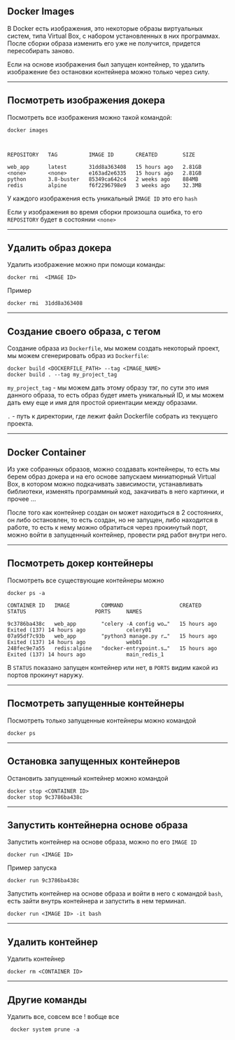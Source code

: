 Docker Images
---

В Docker есть изображения, это некоторые образы виртуальных систем,
типа Virtual Box, с набором установленных в них программах.
После сборки образа изменить его уже не получится, придется 
пересобирать заново.

Если на основе изображения был запущен контейнер, то удалить 
изображение без остановки контейнера можно только через силу.

---
Посмотреть изображения докера
---

Посмотреть все изображения можно такой командой:

    docker images



    REPOSITORY   TAG          IMAGE ID       CREATED        SIZE

    web_app      latest       31dd8a363408   15 hours ago   2.81GB
    <none>       <none>       e163ad2e6335   15 hours ago   2.81GB
    python       3.8-buster   85349ca642c4   2 weeks ago    884MB
    redis        alpine       f6f2296798e9   3 weeks ago    32.3MB

У каждого изображения есть уникальный `IMAGE ID` это его `hash`

Если у изображения во время сборки произошла ошибка, то его 
`REPOSITORY` будет в состоянии `<none>`

---
Удалить образ докера
---

Удалить изображение можно при помощи команды:

    docker rmi  <IMAGE ID>

Пример

    docker rmi  31dd8a363408

---
Создание своего образа, с тегом 
---

Создание образа из `Dockerfile`, мы можем создать некоторый проект,
мы можем сгенерировать образ из `Dockerfile`:

    docker build <DOCKERFILE_PATH> --tag <IMAGE_NAME>
    docker build . --tag my_project_tag

`my_project_tag` - мы можем дать этому образу тэг, по сути это имя 
данного образа, то есть образ будет иметь уникальный ID, и мы можем
дать ему еще и имя для простой ориентации между образами.

`.` - путь к директории, где лежит файл Dockerfile собрать из текущего
проекта.

---
Docker Container
---

Из уже собранных образов, можно создавать контейнеры, то есть мы 
берем образ докера и на его основе запускаем миниатюрный Virtual 
Box, в котором можно подкачивать зависимости, устанавливать 
библиотеки, изменять программный код, закачивать в него картинки, 
и прочее ...

После того как контейнер создан он может находиться в 2 состояниях,
он либо остановлен, то есть создан, но не запущен, либо находится в 
работе, то есть к нему можно обратиться через прокинутый порт, можно
войти в запущенный контейнер, провести ряд работ внутри него.

---
Посмотреть докер контейнеры
---

Посмотреть все существующие контейнеры можно

    docker ps -a

    CONTAINER ID   IMAGE          COMMAND                  CREATED        STATUS                      PORTS     NAMES

    9c3786ba438c   web_app        "celery -A config wo…"   15 hours ago   Exited (137) 14 hours ago             celery01
    07a95df7c93b   web_app        "python3 manage.py r…"   15 hours ago   Exited (137) 14 hours ago             web01
    248fec9e7a55   redis:alpine   "docker-entrypoint.s…"   15 hours ago   Exited (137) 14 hours ago             main_redis_1

В `STATUS` показано запущен контейнер или нет, в `PORTS` видим
какой из портов прокинут наружу.


---
Посмотреть запущенные контейнеры
---

Посмотреть только запущенные контейнеры можно командой

    docker ps 

---
Остановка запущенных контейнеров
---

Остановить запущенный контейнер можно командой

    docker stop <CONTAINER ID>
    docker stop 9c3786ba438c

---
Запустить контейнерна основе образа
---

Запустить контейнер на основе образа, можно по его `IMAGE ID`

    docker run <IMAGE ID> 

Пример запуска

    docker run 9c3786ba438c

Запустить контейнер на основе образа и войти в него с командой 
`bash`, есть зайти внутрь контейнера и запустить в нем терминал. 

    docker run <IMAGE ID> -it bash

---
Удалить контейнер
---

Удалить контейнер

    docker rm <CONTAINER ID>

---
Другие команды
---

Удалить все, совсем все ! вобще все

     docker system prune -a
